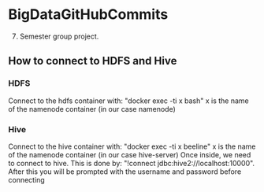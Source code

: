 # BigDataGitHubCommits
7. Semester group project. 

## How to connect to HDFS and Hive
### HDFS
Connect to the hdfs container with: "docker exec -ti x bash"
x is the name of the namenode container (in our case namenode)

### Hive
Connect to the hive container with: "docker exec -ti x beeline"
x is the name of the namenode container (in our case hive-server)
Once inside, we need to connect to hive. This is done by: "!connect jdbc:hive2://localhost:10000". After this you will be prompted with the username and password before connecting
